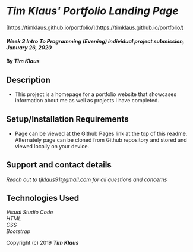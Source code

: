 # _Tim Klaus' Portfolio Landing Page_
[https://timklaus.github.io/portfolio/](https://timklaus.github.io/portfolio/)

#### _*Week 3 Intro To Programming (Evening) individual project submission*, *January 26, 2020*_

#### By _**Tim Klaus**_

## Description

* This project is a homepage for a portfolio website that showcases information about me as well as projects I have completed.


## Setup/Installation Requirements

* Page can be viewed at the Github Pages link at the top of this readme. Alternately page can be cloned from Github repository and stored and viewed locally on your device.


## Support and contact details

_Reach out to tjklaus91@gmail.com for all questions and concerns_

## Technologies Used

_Visual Studio Code_  
_HTML_  
_CSS_  
_Bootstrap_

Copyright (c) 2019 **_Tim Klaus_**